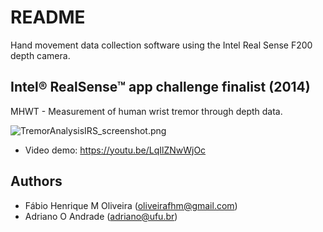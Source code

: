 # README #

Hand movement data collection software using the Intel Real Sense F200 depth camera.

## Intel® RealSense™ app challenge finalist (2014)
MHWT - Measurement of human wrist tremor through depth data.

![TremorAnalysisIRS_screenshot.png](https://github.com/oliveirafhm/TremorAnalysisIRS/blob/master/screenshots/TremorAnalysisIRS_screenshot.png?raw=true)

* Video demo: https://youtu.be/LqIlZNwWjOc

## Authors
* Fábio Henrique M Oliveira (oliveirafhm@gmail.com)
* Adriano O Andrade (adriano@ufu.br)
